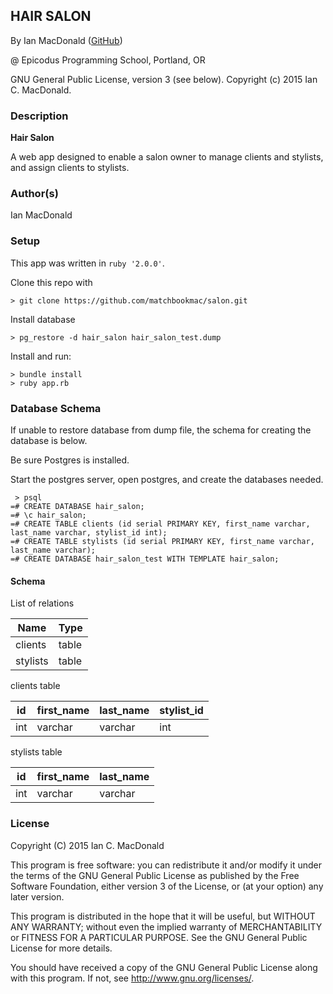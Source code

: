 ## HAIR SALON

<a href="APP LINK IF APPLICABLE" target="#"><APP LINK NAME></a>

By Ian MacDonald (<a href="https://github.com/matchbookmac" target="#">GitHub</a>)

@ Epicodus Programming School, Portland, OR

GNU General Public License, version 3 (see below). Copyright (c) 2015 Ian C. MacDonald.

### Description

**Hair Salon**

A web app designed to enable a salon owner to manage clients and stylists, and assign clients to stylists.

### Author(s)

Ian MacDonald

### Setup

This app was written in `ruby '2.0.0'`.

Clone this repo with
```console
> git clone https://github.com/matchbookmac/salon.git
```
Install database
```console
> pg_restore -d hair_salon hair_salon_test.dump
```

Install and run:
```console
> bundle install
> ruby app.rb
```

### Database Schema

If unable to restore database from dump file, the schema for creating the database is below.

Be sure Postgres is installed.

Start the postgres server, open postgres, and create the databases needed.

```console
 > psql
=# CREATE DATABASE hair_salon;
=# \c hair_salon;
=# CREATE TABLE clients (id serial PRIMARY KEY, first_name varchar, last_name varchar, stylist_id int);
=# CREATE TABLE stylists (id serial PRIMARY KEY, first_name varchar, last_name varchar);
=# CREATE DATABASE hair_salon_test WITH TEMPLATE hair_salon;
```

#### Schema

List of relations

   Name     | Type  
 ---------- | -------
 clients    | table
 stylists   | table

clients table

id  | first_name | last_name | stylist_id
----|------------|-----------|------------
int | varchar    | varchar   | int

stylists table

id  | first_name | last_name
----|------------|-----------
int | varchar    | varchar

### License
Copyright  (C)  2015  Ian C. MacDonald

This program is free software: you can redistribute it and/or modify
it under the terms of the GNU General Public License as published by
the Free Software Foundation, either version 3 of the License, or
(at your option) any later version.

This program is distributed in the hope that it will be useful,
but WITHOUT ANY WARRANTY; without even the implied warranty of
MERCHANTABILITY or FITNESS FOR A PARTICULAR PURPOSE.  See the
GNU General Public License for more details.

You should have received a copy of the GNU General Public License
along with this program.  If not, see <http://www.gnu.org/licenses/>.

